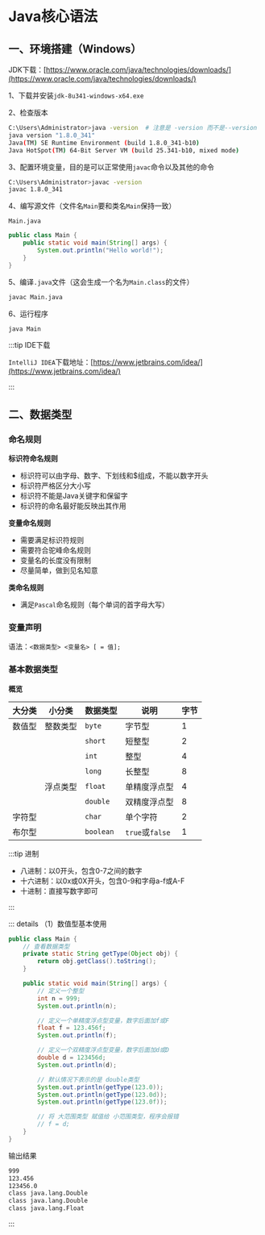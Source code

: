 # Java核心语法

## 一、环境搭建（Windows）

JDK下载：[https://www.oracle.com/java/technologies/downloads/](https://www.oracle.com/java/technologies/downloads/)

1、下载并安装`jdk-8u341-windows-x64.exe`

2、检查版本

```bash
C:\Users\Administrator>java -version  # 注意是 -version 而不是--version
java version "1.8.0_341"
Java(TM) SE Runtime Environment (build 1.8.0_341-b10)
Java HotSpot(TM) 64-Bit Server VM (build 25.341-b10, mixed mode)
```

3、配置环境变量，目的是可以正常使用`javac`命令以及其他的命令

```bash
C:\Users\Administrator>javac -version
javac 1.8.0_341
```

4、编写源文件（文件名`Main`要和类名`Main`保持一致）

`Main.java`

```java
public class Main {
    public static void main(String[] args) {
        System.out.println("Hello world!");
    }
}
```

5、编译`.java`文件（这会生成一个名为`Main.class`的文件）

```bash
javac Main.java
```

6、运行程序

```bash
java Main
```

:::tip IDE下载

`IntelliJ IDEA`下载地址：[https://www.jetbrains.com/idea/](https://www.jetbrains.com/idea/)

:::

## 

## 二、数据类型

### 命名规则

**标识符命名规则**

* 标识符可以由字母、数字、下划线和$组成，不能以数字开头
* 标识符严格区分大小写
* 标识符不能是Java关键字和保留字
* 标识符的命名最好能反映出其作用

**变量命名规则**

* 需要满足标识符规则
* 需要符合驼峰命名规则
* 变量名的长度没有限制
* 尽量简单，做到见名知意

**类命名规则**

* 满足`Pascal`命名规则（每个单词的首字母大写）

### 变量声明

语法：`<数据类型> <变量名> [ = 值];`

### 基本数据类型

**概览**

| 大分类 | 小分类   | 数据类型  | 说明            | 字节 |
| ------ | -------- | --------- | --------------- | ---- |
| 数值型 | 整数类型 | `byte`    | 字节型          | 1    |
|        |          | `short`   | 短整型          | 2    |
|        |          | `int`     | 整型            | 4    |
|        |          | `long`    | 长整型          | 8    |
|        | 浮点类型 | `float`   | 单精度浮点型    | 4    |
|        |          | `double`  | 双精度浮点型    | 8    |
| 字符型 |          | `char`    | 单个字符        | 2    |
| 布尔型 |          | `boolean` | `true`或`false` | 1    |

:::tip 进制

* 八进制：以0开头，包含0-7之间的数字
* 十六进制：以0x或0X开头，包含0-9和字母a-f或A-F
* 十进制：直接写数字即可

:::

::: details （1）数值型基本使用

```java
public class Main {
    // 查看数据类型
    private static String getType(Object obj) {
        return obj.getClass().toString();
    }

    public static void main(String[] args) {
        // 定义一个整型
        int n = 999;
        System.out.println(n);

        // 定义一个单精度浮点型变量，数字后面加f或F
        float f = 123.456f;
        System.out.println(f);

        // 定义一个双精度浮点型变量，数字后面加d或D
        double d = 123456d;
        System.out.println(d);

        // 默认情况下表示的是 double类型
        System.out.println(getType(123.0));
        System.out.println(getType(123.0d));
        System.out.println(getType(123.0f));

        // 将 大范围类型 赋值给 小范围类型，程序会报错
        // f = d;
    }
}
```

输出结果

```bash
999
123.456
123456.0
class java.lang.Double
class java.lang.Double
class java.lang.Float
```

:::



